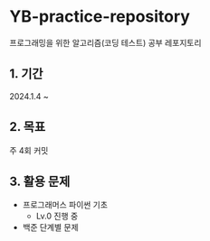 # YB-practice-repository
프로그래밍을 위한 알고리즘(코딩 테스트) 공부 레포지토리

## 1. 기간
2024.1.4 ~

## 2. 목표
주 4회 커밋

## 3. 활용 문제 
- 프로그래머스 파이썬 기초
  - Lv.0 진행 중
- 백준 단계별 문제
